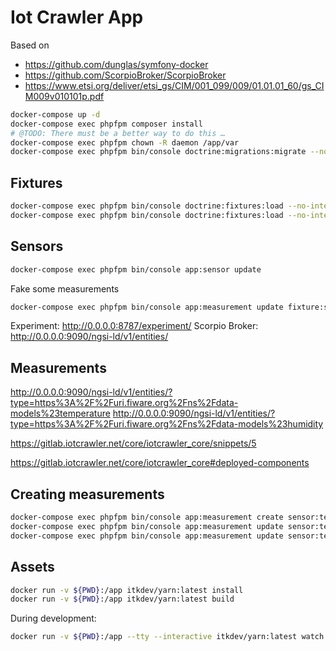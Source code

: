 # Iot Crawler App

Based on

* https://github.com/dunglas/symfony-docker
* https://github.com/ScorpioBroker/ScorpioBroker
* https://www.etsi.org/deliver/etsi_gs/CIM/001_099/009/01.01.01_60/gs_CIM009v010101p.pdf

```sh
docker-compose up -d
docker-compose exec phpfpm composer install
# @TODO: There must be a better way to do this …
docker-compose exec phpfpm chown -R daemon /app/var
docker-compose exec phpfpm bin/console doctrine:migrations:migrate --no-interaction
```

## Fixtures

```sh
docker-compose exec phpfpm bin/console doctrine:fixtures:load --no-interaction --group=iot-data
docker-compose exec phpfpm bin/console doctrine:fixtures:load --no-interaction --group=experiment
```

## Sensors

```sh
docker-compose exec phpfpm bin/console app:sensor update
```


Fake some measurements

```sh
docker-compose exec phpfpm bin/console app:measurement update fixture:sensor:001:temperature temperature 1
```


Experiment: http://0.0.0.0:8787/experiment/
Scorpio Broker: http://0.0.0.0:9090/ngsi-ld/v1/entities/

## Measurements

http://0.0.0.0:9090/ngsi-ld/v1/entities/?type=https%3A%2F%2Furi.fiware.org%2Fns%2Fdata-models%23temperature
http://0.0.0.0:9090/ngsi-ld/v1/entities/?type=https%3A%2F%2Furi.fiware.org%2Fns%2Fdata-models%23humidity



https://gitlab.iotcrawler.net/core/iotcrawler_core/snippets/5

https://gitlab.iotcrawler.net/core/iotcrawler_core#deployed-components


## Creating measurements

```sh
docker-compose exec phpfpm bin/console app:measurement create sensor:test087 temperature 42
docker-compose exec phpfpm bin/console app:measurement update sensor:test087 temperature 43
docker-compose exec phpfpm bin/console app:measurement update sensor:test087 temperature 40 --measured-at='-1 hour'
```

## Assets

```sh
docker run -v ${PWD}:/app itkdev/yarn:latest install
docker run -v ${PWD}:/app itkdev/yarn:latest build
```

During development:

```sh
docker run -v ${PWD}:/app --tty --interactive itkdev/yarn:latest watch
```
